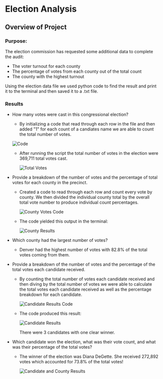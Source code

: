 # Election Analysis 

## Overview of Project

### Purpose:

The election commission has requested some additional data to complete the audit:

 - The voter turnout for each county
 - The percentage of votes from each county out of the total count
 - The county with the highest turnout

 Using the election data file we used python code to find the result and print it to the terminal and then saved it to a .txt file. 

 ### Results 

 - How many votes were cast in this congressional election?

    - By initializing a code that read through each row in the file and then added "1" for each count of a candiates name we are able to count the total number of votes. 
    
     ![Code](Resources/Candidate%20and%20County%20Vote%20Count%20Code.PNG%0D)  
    
    
    - After running the script the total number of votes in the election were 369,711 total votes cast.
        
         ![Total Votes](Resources/Total%20Votes.PNG)
        
    

 - Provide a breakdown of the number of votes and the percentage of total votes for each county in the precinct.

    -   Created a code to read through each row and count every vote by county. We then divided the individual county total by the overall total vote number to produce individual count percentages.
    
        ![County Votes Code](Resources/County%20Votes%20Code.PNG)

    - The code yielded this output in the terminal:

        ![County Results](Resources/County%20Votes%20Result.PNG)

 - Which county had the largest number of votes?
 
    -   Denver had the highest number of votes with 82.8% of the total votes coming from them. 


 - Provide a breakdown of the number of votes and the percentage of the total votes each candidate received.

    - By counting the total number of votes each candidate received and then diving by the total number of votes we were able to calculate the total votes each candidate received as well as the percentage breakdown for each candidate.
   
        ![Candidate Results Code](Resources/Candidate%20Results%20Code.PNG)

    - The code produced this result:

        ![Candidate Results](Resources/Candidate%20Results.PNG)

        There were 3 candidates with one clear winner. 

 - Which candidate won the election, what was their vote count, and what was their percentage of the total votes?

    - The winner of the election was Diana DeGette. She received 272,892 votes which accounted for 73.8% of the total votes!

        ![Candidate and County Results](Resources/Results.PNG%0D) [](Resources/election_results.csv) 

